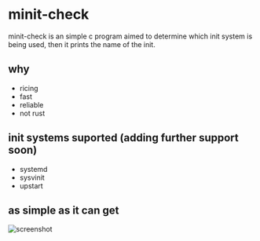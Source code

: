 # minit-check
minit-check is an simple c program aimed to determine which init system is being used, then it prints the name of the init. 

## why
 - ricing
 - fast
 - reliable
 - not rust

## init systems suported (adding further support soon)

 - systemd
 - sysvinit
 - upstart
    
## as simple as it can get
![screenshot](https://user-images.githubusercontent.com/114754981/226748597-5d1c20c5-8f19-499b-91ad-e68b2ca42a5b.png)
